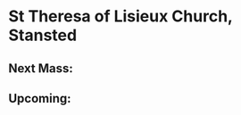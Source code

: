 # St Theresa of Lisieux Church, Stansted
## Next Mass:
<div id="nextMass" style="font-size: xxx-large; text-align: center"></div>

<script lang="js">
// What time is it now?
let now = Date.now();

// Get all upcoming events, excluding past events
let massTimes = {{ site.data.masstimes | jsonify }}.map(x => { x["timestamp"] = Date.parse(x.Date); return x; })
    .filter(x => x.timestamp >= now)
    .sort((a, b) => a.timestamp - b.timestamp);

// Find first event of type Mass
let nextMass = massTimes.find(x => x.Type === 'Mass');

// Output title
let titleParagraph = document.createElement("p");
titleParagraph.appendChild(document.createTextNode(nextMass.Title));

// Format and output date
let date = new Date(nextMass.timestamp);
const options = {
  weekday: 'long',
  year: 'numeric',
  month: 'long',
  day: 'numeric',
};
const dateTimeFormat = new Intl.DateTimeFormat('en-GB', options);
let dateParagraph = document.createElement("p");
dateParagraph.appendChild(document.createTextNode(dateTimeFormat.format(date)));

// Add to document
document.getElementById("nextMass").replaceChildren(
titleParagraph,
dateParagraph
);

// Add next 5 upcoming of all types to table
let table = document.getElementById("upcoming");
let nextFive = massTimes.slice(0, 5).map(x => {
    let row = document.createElement("tr");
    let dateCell = document.createElement("td");
    dateCell.appendChild(document.createTextNode(dateTimeFormat.format(new Date(x.timestamp))));
    let titleCell = document.createElement("td");
    titleCell.appendChild(document.createTextNode(x.Title));
    row.appendChild(dateCell);
    row.appendChild(titleCell);
});
table.replaceChildren(nextFive);
</script>

## Upcoming:
<table id="upcoming">
</table>
